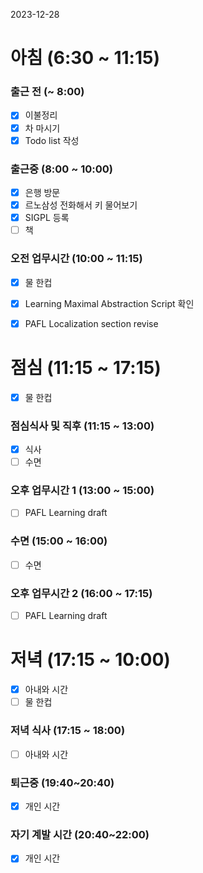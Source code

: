 2023-12-28
# 아침 (6:30 ~ 11:15)

### 출근 전 (~ 8:00)
- [x] 이불정리 
- [x] 차 마시기 
- [x] Todo list 작성 

### 출근중 (8:00 ~ 10:00)
- [x] 은행 방문
- [x] 르노삼성 전화해서 키 물어보기
- [x] SIGPL 등록
- [ ] 책

### 오전 업무시간 (10:00 ~ 11:15)
- [x] 물 한컵
- [x] Learning Maximal Abstraction Script 확인
- [x] PAFL Localization section revise


# 점심 (11:15 ~ 17:15)
- [x] 물 한컵

### 점심식사 및 직후 (11:15 ~ 13:00)
- [x] 식사
- [ ] 수면
### 오후 업무시간 1 (13:00 ~ 15:00)
- [ ] PAFL Learning draft
### 수면 (15:00 ~ 16:00)
- [ ] 수면

### 오후 업무시간 2 (16:00 ~ 17:15)
- [ ] PAFL Learning draft

# 저녁 (17:15 ~ 10:00)
- [x] 아내와 시간
- [ ] 물 한컵

### 저녁 식사 (17:15 ~ 18:00)
- [ ] 아내와 시간

### 퇴근중 (19:40~20:40)
- [x] 개인 시간

### 자기 계발 시간 (20:40~22:00)
- [x] 개인 시간




